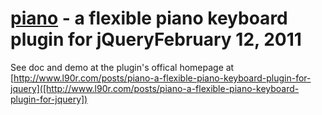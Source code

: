 [piano](http://www.l90r.com/posts/piano-a-flexible-piano-keyboard-plugin-for-jquery) - a flexible piano keyboard plugin for jQueryFebruary 12, 2011
====================================================================================
See doc and demo at the plugin's offical homepage at [http://www.l90r.com/posts/piano-a-flexible-piano-keyboard-plugin-for-jquery]([http://www.l90r.com/posts/piano-a-flexible-piano-keyboard-plugin-for-jquery])
